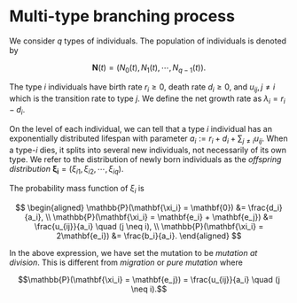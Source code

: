 # Multi-type branching process

We consider $q$ types of individuals. The population of individuals is denoted by 

$$\mathbf{N}(t) = (N_0(t), N_1(t),\cdots,N_{q-1}(t)).$$

The type $i$ individuals have birth rate $r_i \geq 0$, death rate $d_i \geq 0$, and $u_{ij}, j\neq i$ which is the transition rate to type $j$. We define the net growth rate as $\lambda_i = r_i - d_i$.

On the level of each individual, we can tell that a type $i$ individual has an exponentially distributed lifespan with parameter $a_i := r_i + d_i + \sum_{j \neq i}u_{ij}$. When a type-$i$ dies, it splits into several new individuals, not necessarily of its own type. We refer to the distribution of newly born individuals as the *offspring distribution* 
$\mathbf{\xi_i} = ( \xi_{i1},\xi_{i2},\cdots,\xi_{iq} )$. 

The probability mass function of $\xi_i$ is

$$
\begin{aligned}
    \mathbb{P}(\mathbf{\xi_i} = \mathbf{0}) &= \frac{d_i}{a_i}, \\
    \mathbb{P}(\mathbf{\xi_i} =  \mathbf{e_i} + \mathbf{e_j}) &= \frac{u_{ij}}{a_i} \quad (j \neq i), \\
    \mathbb{P}(\mathbf{\xi_i} = 2\mathbf{e_i}) &= \frac{b_i}{a_i}.
\end{aligned}
$$

In the above expression, we have set the mutation to be *mutation at division*. This is different from *migration* or *pure mutation* where 

$$\mathbb{P}(\mathbf{\xi_i} = \mathbf{e_j}) = \frac{u_{ij}}{a_i} \quad (j \neq i).$$
